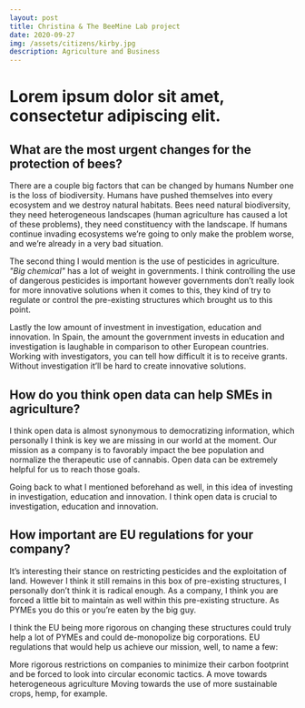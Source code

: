 ```yaml
---
layout: post
title: Christina & The BeeMine Lab project
date: 2020-09-27
img: /assets/citizens/kirby.jpg
description: Agriculture and Business
---
```


# Lorem ipsum dolor sit amet, consectetur adipiscing elit.

## What are the most urgent changes for the protection of bees?

There are a couple big factors that can be changed by humans
Number one is the loss of biodiversity. Humans have pushed themselves into every ecosystem and we destroy natural
habitats. Bees need natural biodiversity, they need heterogeneous landscapes (human agriculture has caused a lot of
these problems), they need constituency with the landscape. If humans continue invading ecosystems we’re going to only
make the problem worse, and we’re already in a very bad situation.

The second thing I would mention is the use of pesticides in agriculture. *"Big chemical"* has a lot of weight in
governments. I think controlling the use of dangerous pesticides is important however governments don’t really look for
more innovative solutions when it comes to this, they kind of try to regulate or control the pre-existing structures
which brought us to this point.

Lastly the low amount of investment in investigation, education and innovation. In Spain, the amount the government
invests in education and investigation is laughable in comparison to other European countries. Working with
investigators, you can tell how difficult it is to receive grants. Without investigation it’ll be hard to create
innovative solutions.

## How do you think open data can help SMEs in agriculture?


I think open data is almost synonymous to democratizing information, which personally I think is key we are missing in
our world at the moment. Our mission as a company is to favorably impact the bee population and normalize the
therapeutic use of cannabis. Open data can be extremely helpful for us to reach those goals.

Going back to what I mentioned beforehand as well, in this idea of investing in investigation, education and innovation.
I think open data is crucial to investigation, education and innovation.

## How important are EU regulations for your company?

It’s interesting their stance on restricting pesticides and the exploitation of land. However I think it still remains
in this box of pre-existing structures, I personally don’t think it is radical enough. As a company, I think you are
forced a little bit to maintain as well within this pre-existing structure. As PYMEs you do this or you’re eaten by the
big guy.

I think the EU being more rigorous on changing these structures could truly help a lot of PYMEs and could de-monopolize
big corporations. EU regulations that would help us achieve our mission, well, to name a few:

More rigorous restrictions on companies to minimize their carbon footprint and be forced to look into circular economic
tactics. A move towards heterogeneous agriculture Moving towards the use of more sustainable crops, hemp, for example.


<!-- 
########################################
NEGRITA     CURSIVA

**texto**   *texto*


########################################
RESALTADO

<span class="highlighted">texto</span>


########################################
IMAGENES: 

<p class="post-image">
    <img src="https://i.ytimg.com/vi/gUIJ-UkQsXI/maxresdefault.jpg" style="max-width: 400px; width: 90%">
    <p class="post-image-label">Figure 1: A cute kitty</p>
</p>


########################################
LINKS

[texto](https://dataseeds.github.io)

-->


